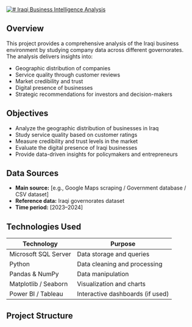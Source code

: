[![# Iraqi Business Intelligence Analysis](https://img.shields.io/badge/SQL-Server-blue)]([https://www.microsoft.com/sql-server](https://data-story-business-data-zyq5frn.gamma.site/))

## Overview
This project provides a comprehensive analysis of the Iraqi business environment by studying company data across different governorates.  
The analysis delivers insights into:
- Geographic distribution of companies
- Service quality through customer reviews
- Market credibility and trust
- Digital presence of businesses
- Strategic recommendations for investors and decision-makers

## Objectives
- Analyze the geographic distribution of businesses in Iraq  
- Study service quality based on customer ratings  
- Measure credibility and trust levels in the market  
- Evaluate the digital presence of Iraqi businesses  
- Provide data-driven insights for policymakers and entrepreneurs  

## Data Sources
- **Main source:** [e.g., Google Maps scraping / Government database / CSV dataset]  
- **Reference data:** Iraqi governorates dataset  
- **Time period:** [2023–2024]  

## Technologies Used
| Technology              | Purpose                          |
|--------------------------|----------------------------------|
| Microsoft SQL Server     | Data storage and queries         |
| Python                   | Data cleaning and processing     |
| Pandas & NumPy           | Data manipulation                |
| Matplotlib / Seaborn     | Visualization and charts         |
| Power BI / Tableau       | Interactive dashboards (if used) |

## Project Structure
